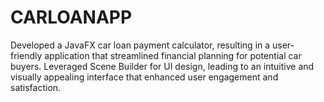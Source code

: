 # CARLOANAPP
Developed a JavaFX car loan payment calculator, resulting in a user-friendly application that streamlined financial planning for potential car buyers. Leveraged Scene Builder for UI design, leading to an intuitive and visually appealing interface that enhanced user engagement and satisfaction.
